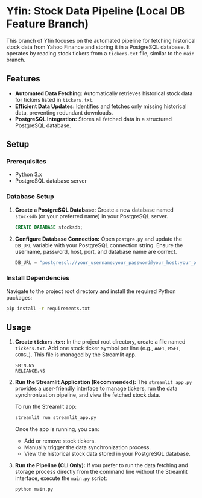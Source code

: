# Yfin: Stock Data Pipeline (Local DB Feature Branch)

This branch of Yfin focuses on the automated pipeline for fetching historical stock data from Yahoo Finance and storing it in a PostgreSQL database. It operates by reading stock tickers from a `tickers.txt` file, similar to the `main` branch.

## Features

*   **Automated Data Fetching:** Automatically retrieves historical stock data for tickers listed in `tickers.txt`.
*   **Efficient Data Updates:** Identifies and fetches only missing historical data, preventing redundant downloads.
*   **PostgreSQL Integration:** Stores all fetched data in a structured PostgreSQL database.

## Setup

### Prerequisites

*   Python 3.x
*   PostgreSQL database server

### Database Setup

1.  **Create a PostgreSQL Database:**
    Create a new database named `stocksdb` (or your preferred name) in your PostgreSQL server.

    ```sql
    CREATE DATABASE stocksdb;
    ```

2.  **Configure Database Connection:**
    Open `postgre.py` and update the `DB_URL` variable with your PostgreSQL connection string. Ensure the username, password, host, port, and database name are correct.

    ```python
    DB_URL = "postgresql://your_username:your_password@your_host:your_port/stocksdb"
    ```

### Install Dependencies

Navigate to the project root directory and install the required Python packages:

```bash
pip install -r requirements.txt
```

## Usage

1.  **Create `tickers.txt`:**
    In the project root directory, create a file named `tickers.txt`. Add one stock ticker symbol per line (e.g., `AAPL`, `MSFT`, `GOOGL`). This file is managed by the Streamlit app.

    ```
    SBIN.NS
    RELIANCE.NS
    ```

2.  **Run the Streamlit Application (Recommended):**
    The `streamlit_app.py` provides a user-friendly interface to manage tickers, run the data synchronization pipeline, and view the fetched stock data.

    To run the Streamlit app:

    ```bash
    streamlit run streamlit_app.py
    ```

    Once the app is running, you can:
    *   Add or remove stock tickers.
    *   Manually trigger the data synchronization process.
    *   View the historical stock data stored in your PostgreSQL database.

3.  **Run the Pipeline (CLI Only):**
    If you prefer to run the data fetching and storage process directly from the command line without the Streamlit interface, execute the `main.py` script:

    ```bash
    python main.py
    ```

